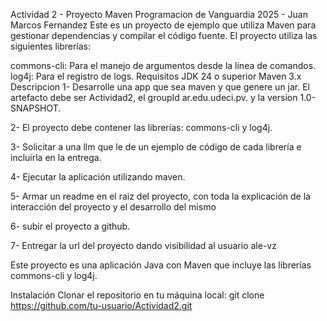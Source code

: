 Actividad 2 - Proyecto Maven
Programacion de Vanguardia 2025 - Juan Marcos Fernandez
Este es un proyecto de ejemplo que utiliza Maven para gestionar dependencias y compilar el código fuente. El proyecto utiliza las siguientes librerías:

commons-cli: Para el manejo de argumentos desde la línea de comandos.
log4j: Para el registro de logs.
Requisitos
JDK 24 o superior
Maven 3.x
Descripcion
1- Desarrolle una app que sea maven y que genere un jar. El artefacto debe ser Actividad2, el groupId ar.edu.udeci.pv. y la version 1.0-SNAPSHOT.

2- El proyecto debe contener las librerías: commons-cli y log4j.

3- Solicitar a una llm que le de un ejemplo de código de cada librería e incluirla en la entrega.

4- Ejecutar la aplicación utilizando maven.

5- Armar un readme en el raiz del proyecto, con toda la explicación de la interacción del proyecto y el desarrollo del mismo

6- subir el proyecto a github.

7- Entregar la url del proyecto dando visibilidad al usuario ale-vz

Este proyecto es una aplicación Java con Maven que incluye las librerías commons-cli y log4j.

Instalación
Clonar el repositorio en tu máquina local:
git clone https://github.com/tu-usuario/Actividad2.git 
